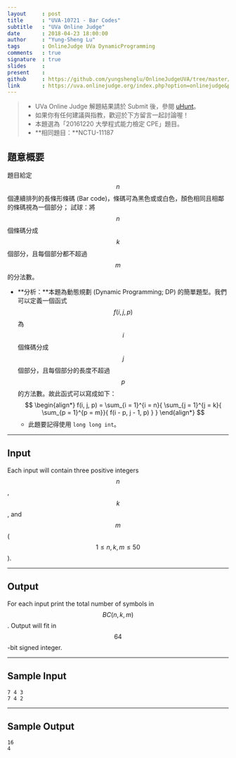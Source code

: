 ```yaml
---
layout     : post
title      : "UVA-10721 - Bar Codes"
subtitle   : "UVa Online Judge"
date       : 2018-04-23 18:00:00
author     : "Yung-Sheng Lu"
tags       : OnlineJudge UVa DynamicProgramming
comments   : true
signature  : true
slides     : 
present    :
github     : https://github.com/yungshenglu/OnlineJudgeUVA/tree/master/UVA-10721
link       : https://uva.onlinejudge.org/index.php?option=onlinejudge&page=show_problem&problem=1662
---
```


> * UVa Online Judge 解題結果請於 Submit 後，參閱 [uHunt](https://uhunt.onlinejudge.org/)。
> * 如果你有任何建議與指教，歡迎於下方留言一起討論喔！
> * 本題選為「20161220 大學程式能力檢定 CPE」題目。
> * **相同題目：**NCTU-11187

## 題意概要

題目給定 $$n$$ 個連續排列的長條形條碼 (Bar code)，條碼可為黑色或或白色，顏色相同且相鄰的條碼視為一個部分；
試球：將 $$n$$ 個條碼分成 $$k$$ 個部分，且每個部分都不超過 $$m$$ 的分法數。
* **分析：**本題為動態規劃 (Dynamic Programming; DP) 的簡單題型。我們可以定義一個函式 $$f(i, j, p)$$ 為$$i$$ 個條碼分成 $$j$$ 個部分，且每個部分的長度不超過 $$p$$ 的方法數。故此函式可以寫成如下：
    $$
    \begin{align*}
    f(i, j, p) = \sum_{i = 1}^{i = n}{ \sum_{j = 1}^{j = k}{ \sum_{p = 1}^{p = m}}{ f(i - p, j - 1, p) } }
    \end{align*}
    $$
    * 此題要記得使用 `long long int`。

---
## Input

Each input will contain three positive integers $$n$$, $$k$$, and $$m$$ ($$1 \le n, k, m \le 50$$).

---
## Output

For each input print the total number of symbols in $$BC(n, k, m)$$. Output will fit in $$64$$-bit signed integer.

---
## Sample Input

```
7 4 3
7 4 2
```

---
## Sample Output

```
16
4
```